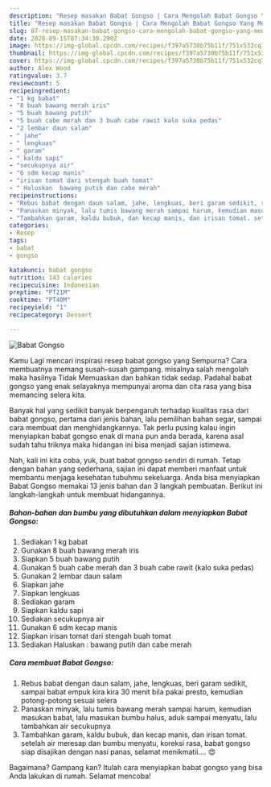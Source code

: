 ```yaml
---
description: "Resep masakan Babat Gongso | Cara Mengolah Babat Gongso Yang Menggugah Selera"
title: "Resep masakan Babat Gongso | Cara Mengolah Babat Gongso Yang Menggugah Selera"
slug: 87-resep-masakan-babat-gongso-cara-mengolah-babat-gongso-yang-menggugah-selera
date: 2020-09-15T07:34:30.290Z
image: https://img-global.cpcdn.com/recipes/f397a5730b75b11f/751x532cq70/babat-gongso-foto-resep-utama.jpg
thumbnail: https://img-global.cpcdn.com/recipes/f397a5730b75b11f/751x532cq70/babat-gongso-foto-resep-utama.jpg
cover: https://img-global.cpcdn.com/recipes/f397a5730b75b11f/751x532cq70/babat-gongso-foto-resep-utama.jpg
author: Alex Wood
ratingvalue: 3.7
reviewcount: 5
recipeingredient:
- "1 kg babat"
- "8 buah bawang merah iris"
- "5 buah bawang putih"
- "5 buah cabe merah dan 3 buah cabe rawit kalo suka pedas"
- "2 lembar daun salam"
- " jahe"
- " lengkuas"
- " garam"
- " kaldu sapi"
- "secukupnya air"
- "6 sdm kecap manis"
- "irisan tomat dari stengah buah tomat"
- " Haluskan  bawang putih dan cabe merah"
recipeinstructions:
- "Rebus babat dengan daun salam, jahe, lengkuas, beri garam sedikit, sampai babat empuk kira kira 30 menit bila pakai presto, kemudian potong-potong sesuai selera"
- "Panaskan minyak, lalu tumis bawang merah sampai harum, kemudian masukan babat, lalu masukan bumbu halus, aduk sampai menyatu, lalu tambahkan air secukupnya"
- "Tambahkan garam, kaldu bubuk, dan kecap manis, dan irisan tomat. setelah air meresap dan bumbu menyatu, koreksi rasa, babat gongso siap disajikan dengan nasi panas, selamat menikmatii.... 😍"
categories:
- Resep
tags:
- babat
- gongso

katakunci: babat gongso 
nutrition: 143 calories
recipecuisine: Indonesian
preptime: "PT21M"
cooktime: "PT40M"
recipeyield: "1"
recipecategory: Dessert

---
```



![Babat Gongso](https://img-global.cpcdn.com/recipes/f397a5730b75b11f/751x532cq70/babat-gongso-foto-resep-utama.jpg)

Kamu Lagi mencari inspirasi resep babat gongso yang Sempurna? Cara membuatnya memang susah-susah gampang. misalnya salah mengolah maka hasilnya Tidak Memuaskan dan bahkan tidak sedap. Padahal babat gongso yang enak selayaknya mempunyai aroma dan cita rasa yang bisa memancing selera kita.

Banyak hal yang sedikit banyak berpengaruh terhadap kualitas rasa dari babat gongso, pertama dari jenis bahan, lalu pemilihan bahan segar, sampai cara membuat dan menghidangkannya. Tak perlu pusing kalau ingin menyiapkan babat gongso enak di mana pun anda berada, karena asal sudah tahu triknya maka hidangan ini bisa menjadi sajian istimewa.




Nah, kali ini kita coba, yuk, buat babat gongso sendiri di rumah. Tetap dengan bahan yang sederhana, sajian ini dapat memberi manfaat untuk membantu menjaga kesehatan tubuhmu sekeluarga. Anda bisa menyiapkan Babat Gongso memakai 13 jenis bahan dan 3 langkah pembuatan. Berikut ini langkah-langkah untuk membuat hidangannya.

<!--inarticleads1-->

##### Bahan-bahan dan bumbu yang dibutuhkan dalam menyiapkan Babat Gongso:

1. Sediakan 1 kg babat
1. Gunakan 8 buah bawang merah iris
1. Siapkan 5 buah bawang putih
1. Gunakan 5 buah cabe merah dan 3 buah cabe rawit (kalo suka pedas)
1. Gunakan 2 lembar daun salam
1. Siapkan  jahe
1. Siapkan  lengkuas
1. Sediakan  garam
1. Siapkan  kaldu sapi
1. Sediakan secukupnya air
1. Gunakan 6 sdm kecap manis
1. Siapkan irisan tomat dari stengah buah tomat
1. Sediakan  Haluskan : bawang putih dan cabe merah




<!--inarticleads2-->

##### Cara membuat Babat Gongso:

1. Rebus babat dengan daun salam, jahe, lengkuas, beri garam sedikit, sampai babat empuk kira kira 30 menit bila pakai presto, kemudian potong-potong sesuai selera
1. Panaskan minyak, lalu tumis bawang merah sampai harum, kemudian masukan babat, lalu masukan bumbu halus, aduk sampai menyatu, lalu tambahkan air secukupnya
1. Tambahkan garam, kaldu bubuk, dan kecap manis, dan irisan tomat. setelah air meresap dan bumbu menyatu, koreksi rasa, babat gongso siap disajikan dengan nasi panas, selamat menikmatii.... 😍




Bagaimana? Gampang kan? Itulah cara menyiapkan babat gongso yang bisa Anda lakukan di rumah. Selamat mencoba!
